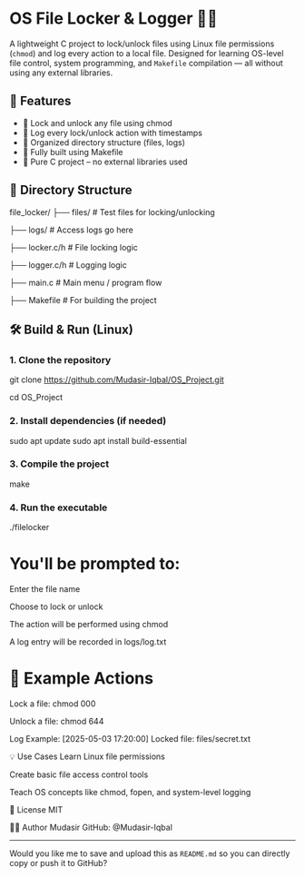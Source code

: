 # OS File Locker & Logger 🔐📝

A lightweight C project to lock/unlock files using Linux file permissions (`chmod`) and log every action to a local file. Designed for learning OS-level file control, system programming, and `Makefile` compilation — all without using any external libraries.

## 🚀 Features
- 🔐 Lock and unlock any file using chmod
- 📝 Log every lock/unlock action with timestamps
- 📁 Organized directory structure (files, logs)
- 🧰 Fully built using Makefile
- 🧱 Pure C project – no external libraries used

## 📂 Directory Structure

file_locker/
├── files/ # Test files for locking/unlocking

├── logs/ # Access logs go here

├── locker.c/h # File locking logic

├── logger.c/h # Logging logic

├── main.c # Main menu / program flow

├── Makefile # For building the project


## 🛠️ Build & Run (Linux)

### 1. Clone the repository

git clone https://github.com/Mudasir-Iqbal/OS_Project.git

cd OS_Project

### 2. Install dependencies (if needed)
sudo apt update
sudo apt install build-essential

### 3. Compile the project
make

### 4. Run the executable
./filelocker

# You'll be prompted to:

Enter the file name

Choose to lock or unlock

The action will be performed using chmod

A log entry will be recorded in logs/log.txt

# 🧪 Example Actions
Lock a file: chmod 000

Unlock a file: chmod 644

 Log Example: [2025-05-03 17:20:00] Locked file: files/secret.txt

💡 Use Cases
Learn Linux file permissions

Create basic file access control tools

Teach OS concepts like chmod, fopen, and system-level logging

📄 License
MIT

🙋‍♂️ Author
Mudasir
GitHub: @Mudasir-Iqbal


---

Would you like me to save and upload this as `README.md` so you can directly copy or push it to GitHub?
